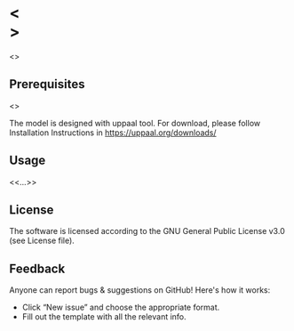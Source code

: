 # <<section name>>


<<descrition>>

## Prerequisites
<<tools to install>>

The model is designed with uppaal tool.
For download, please follow Installation Instructions in https://uppaal.org/downloads/

## Usage

<<...>>


## License
The software is licensed according to the GNU General Public License v3.0 (see License file).

## Feedback
Anyone can report bugs & suggestions on GitHub! Here's how it works:
* Click “New issue” and choose the appropriate format.
* Fill out the template with all the relevant info.
